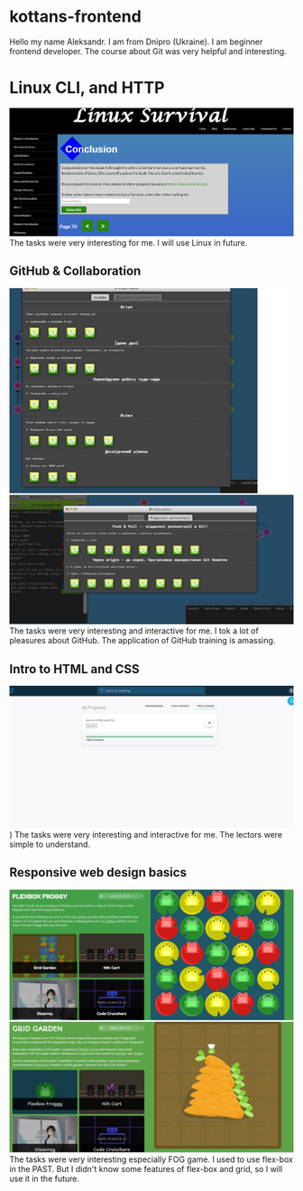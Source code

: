 # kottans-frontend

Hello my name Aleksandr. I am from Dnipro (Ukraine).
I am beginner frontend developer. The course about Git was very helpful and  interesting.

# Linux CLI, and HTTP
![linux screen shot](task_linux_cli/linux.jpg)
The tasks were very interesting for me. I will use Linux in future.

## GitHub & Collaboration 
![GitHub & Collaboration ](task_git_collaboration/GIt_colobaration.jpg)
![GitHub & Collaboration part two](task_git_collaboration/GitHub_Collaboration_p2.jpg)
The tasks were very interesting and interactive for me. I tok a lot of pleasures about GitHub. The application of GitHub training is amassing.

## Intro to HTML and CSS
![HTML and CSS screen shot](task_html_css_intro/HTML_CSS_basic.jpg))
The tasks were very interesting and interactive for me.
The lectors were simple to understand. 

## Responsive web design basics
![flex-box](task_responsive_web_design/flex-box.jpg)
![grid](task_responsive_web_design/Grid-template.jpg)
The tasks were very interesting especially FOG game. I used to use flex-box in the PAST.
But I didn't know some features of flex-box and grid, so I will use it in the future.

